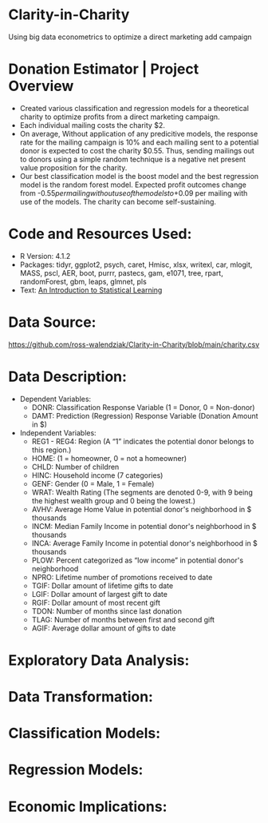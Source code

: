 # Clarity-in-Charity
Using big data econometrics to optimize a direct marketing add campaign

# Donation Estimator | Project Overview
* Created various classification and regression models for a theoretical charity to optimize profits from a direct marketing campaign.
* Each individual mailing costs the charity $2.
* On average, Without application of any predicitive models, the response rate for the mailing campaign is 10% and each mailing sent to a potential donor is expected to cost the charity $0.55. Thus, sending mailings out to donors using a simple random technique is a negative net present value proposition for the charity.
* Our best classification model is the boost model and the best regression model is the random forest model.  Expected profit outcomes change from -$0.55 per mailing without use of the models to +$0.09 per mailing with use of the models. The charity can become self-sustaining.

# Code and Resources Used:
* R Version: 4.1.2
* Packages: tidyr, ggplot2, psych, caret, Hmisc, xlsx, writexl, car, mlogit, MASS, pscl, AER, boot, purrr, pastecs, gam, e1071, tree, rpart, randomForest, gbm, leaps, glmnet, pls
* Text: [An Introduction to Statistical Learning](https://static1.squarespace.com/static/5ff2adbe3fe4fe33db902812/t/6062a083acbfe82c7195b27d/1617076404560/ISLR%2BSeventh%2BPrinting.pdf)

# Data Source:
https://github.com/ross-walendziak/Clarity-in-Charity/blob/main/charity.csv

# Data Description:
* Dependent Variables:
  * DONR: Classification Response Variable (1 = Donor, 0 = Non-donor)
  * DAMT: Prediction (Regression) Response Variable (Donation Amount in $)
* Independent Variables:
  * REG1 - REG4: Region (A “1” indicates the potential donor belongs to this region.)
  * HOME: (1 = homeowner, 0 = not a homeowner)
  * CHLD: Number of children
  * HINC: Household income (7 categories)
  * GENF: Gender (0 = Male, 1 = Female)
  * WRAT: Wealth Rating (The segments are denoted 0-9, with 9 being the highest wealth group and 0 being the lowest.)
  * AVHV: Average Home Value in potential donor's neighborhood in $ thousands
  * INCM: Median Family Income in potential donor's neighborhood in $ thousands
  * INCA: Average Family Income in potential donor's neighborhood in $ thousands
  * PLOW: Percent categorized as “low income” in potential donor's neighborhood
  * NPRO: Lifetime number of promotions received to date
  * TGIF: Dollar amount of lifetime gifts to date
  * LGIF: Dollar amount of largest gift to date
  * RGIF: Dollar amount of most recent gift
  * TDON: Number of months since last donation
  * TLAG: Number of months between first and second gift
  * AGIF: Average dollar amount of gifts to date

# Exploratory Data Analysis:

# Data Transformation:

# Classification Models:

# Regression Models:

# Economic Implications:
